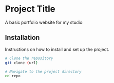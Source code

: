 # Project Title

A basic portfolio website for my studio

## Installation

Instructions on how to install and set up the project.

```bash
# Clone the repository
git clone (url)

# Navigate to the project directory
cd repo
```